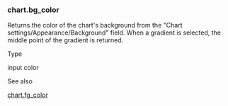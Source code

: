 ### chart.bg\_color

Returns the color of the chart's background from the "Chart settings/Appearance/Background" field. When a gradient is selected, the middle point of the gradient is returned.

Type

input color

See also

[chart.fg\_color](#var_chart.fg_color)
